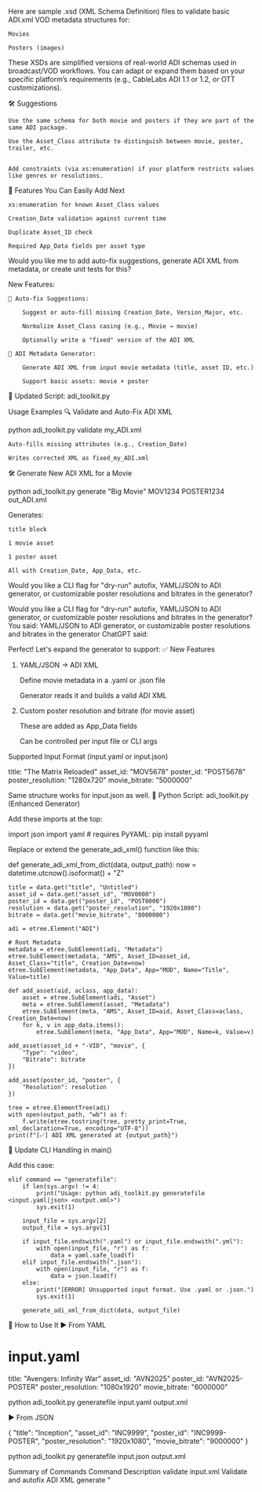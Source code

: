 Here are sample .xsd (XML Schema Definition) files to validate basic ADI.xml VOD metadata structures for:

    Movies

    Posters (images)

These XSDs are simplified versions of real-world ADI schemas used in broadcast/VOD workflows. You can adapt or expand them based on your specific platform’s requirements (e.g., CableLabs ADI 1.1 or 1.2, or OTT customizations).

🛠 Suggestions

    Use the same schema for both movie and posters if they are part of the same ADI package.

    Use the Asset_Class attribute to distinguish between movie, poster, trailer, etc.


    Add constraints (via xs:enumeration) if your platform restricts values like genres or resolutions.

🧩 Features You Can Easily Add Next

    xs:enumeration for known Asset_Class values

    Creation_Date validation against current time

    Duplicate Asset_ID check

    Required App_Data fields per asset type

Would you like me to add auto-fix suggestions, generate ADI XML from metadata, or create unit tests for this?

New Features:

    🔧 Auto-fix Suggestions:

        Suggest or auto-fill missing Creation_Date, Version_Major, etc.

        Normalize Asset_Class casing (e.g., Movie → movie)

        Optionally write a "fixed" version of the ADI XML

    📝 ADI Metadata Generator:

        Generate ADI XML from input movie metadata (title, asset ID, etc.)

        Support basic assets: movie + poster

📁 Updated Script: adi_toolkit.py

Usage Examples
🔍 Validate and Auto-Fix ADI XML

python adi_toolkit.py validate my_ADI.xml

    Auto-fills missing attributes (e.g., Creation_Date)

    Writes corrected XML as fixed_my_ADI.xml

🛠 Generate New ADI XML for a Movie

python adi_toolkit.py generate "Big Movie" MOV1234 POSTER1234 out_ADI.xml

Generates:

    title block

    1 movie asset

    1 poster asset

    All with Creation_Date, App_Data, etc.

Would you like a CLI flag for "dry-run" autofix, YAML/JSON to ADI generator, or customizable poster resolutions and bitrates in the generator?

Would you like a CLI flag for "dry-run" autofix, YAML/JSON to ADI generator, or customizable poster resolutions and bitrates in the generator?
You said:
YAML/JSON to ADI generator, or customizable poster resolutions and bitrates in the generator
ChatGPT said:

Perfect! Let's expand the generator to support:
✅ New Features

1. YAML/JSON → ADI XML

   Define movie metadata in a .yaml or .json file

   Generator reads it and builds a valid ADI XML

2. Custom poster resolution and bitrate (for movie asset)

   These are added as App_Data fields

   Can be controlled per input file or CLI args

Supported Input Format (input.yaml or input.json)

title: "The Matrix Reloaded"
asset_id: "MOV5678"
poster_id: "POST5678"
poster_resolution: "1280x720"
movie_bitrate: "5000000"

Same structure works for input.json as well.
🧠 Python Script: adi_toolkit.py (Enhanced Generator)

Add these imports at the top:

import json
import yaml # requires PyYAML: pip install pyyaml

Replace or extend the generate_adi_xml() function like this:

def generate_adi_xml_from_dict(data, output_path):
now = datetime.utcnow().isoformat() + "Z"

    title = data.get("title", "Untitled")
    asset_id = data.get("asset_id", "MOV0000")
    poster_id = data.get("poster_id", "POST0000")
    resolution = data.get("poster_resolution", "1920x1080")
    bitrate = data.get("movie_bitrate", "8000000")

    adi = etree.Element("ADI")

    # Root Metadata
    metadata = etree.SubElement(adi, "Metadata")
    etree.SubElement(metadata, "AMS", Asset_ID=asset_id, Asset_Class="title", Creation_Date=now)
    etree.SubElement(metadata, "App_Data", App="MOD", Name="Title", Value=title)

    def add_asset(aid, aclass, app_data):
        asset = etree.SubElement(adi, "Asset")
        meta = etree.SubElement(asset, "Metadata")
        etree.SubElement(meta, "AMS", Asset_ID=aid, Asset_Class=aclass, Creation_Date=now)
        for k, v in app_data.items():
            etree.SubElement(meta, "App_Data", App="MOD", Name=k, Value=v)

    add_asset(asset_id + "-VID", "movie", {
        "Type": "video",
        "Bitrate": bitrate
    })

    add_asset(poster_id, "poster", {
        "Resolution": resolution
    })

    tree = etree.ElementTree(adi)
    with open(output_path, "wb") as f:
        f.write(etree.tostring(tree, pretty_print=True, xml_declaration=True, encoding="UTF-8"))
    print(f"[✅] ADI XML generated at {output_path}")

🧪 Update CLI Handling in main()

Add this case:

    elif command == "generatefile":
        if len(sys.argv) != 4:
            print("Usage: python adi_toolkit.py generatefile <input.yaml|json> <output.xml>")
            sys.exit(1)

        input_file = sys.argv[2]
        output_file = sys.argv[3]

        if input_file.endswith(".yaml") or input_file.endswith(".yml"):
            with open(input_file, "r") as f:
                data = yaml.safe_load(f)
        elif input_file.endswith(".json"):
            with open(input_file, "r") as f:
                data = json.load(f)
        else:
            print("[ERROR] Unsupported input format. Use .yaml or .json.")
            sys.exit(1)

        generate_adi_xml_from_dict(data, output_file)

🧪 How to Use It
▶️ From YAML

# input.yaml

title: "Avengers: Infinity War"
asset_id: "AVN2025"
poster_id: "AVN2025-POSTER"
poster_resolution: "1080x1920"
movie_bitrate: "6000000"

python adi_toolkit.py generatefile input.yaml output.xml

▶️ From JSON

{
"title": "Inception",
"asset_id": "INC9999",
"poster_id": "INC9999-POSTER",
"poster_resolution": "1920x1080",
"movie_bitrate": "9000000"
}

python adi_toolkit.py generatefile input.json output.xml

Summary of Commands
Command Description
validate input.xml Validate and autofix ADI XML
generate "<title>" assetID posterID output.xml Generate ADI manually
generatefile input.yaml output.xml Generate from YAML/JSON config

Would you like this tool to support:

    🎬 Multiple poster or trailer assets?

    📦 Packaging multiple ADIs into a zip/tar?

    🌍 Metadata localization (multi-language titles/descriptions)?

Let me know!

Goal: Metadata Localization

Allow titles, synopses, or other fields to support multiple languages (e.g., English, Spanish, French) by generating multiple <App_Data> entries with language tags.

This is often done using:

<App_Data App="MOD" Name="Title" Value="The Matrix" Lang="en"/>
<App_Data App="MOD" Name="Title" Value="La Matrice" Lang="fr"/>

🗂 Input Format: YAML / JSON

title:
en: "The Matrix"
fr: "La Matrice"
es: "La Matriz"
asset_id: "MOV0001"
poster_id: "POST0001"
poster_resolution: "1920x1080"
movie_bitrate: "8000000"
synopsis:
en: "A computer hacker learns about the true nature of reality."
fr: "Un pirate découvre la véritable nature de la réalité."

Same for input.json:

{
"title": {
"en": "The Matrix",
"fr": "La Matrice"
},
"synopsis": {
"en": "A computer hacker learns about the true nature of reality.",
"fr": "Un pirate découvre la véritable nature de la réalité."
},
"asset_id": "MOV0001",
"poster_id": "POST0001",
"poster_resolution": "1920x1080",
"movie_bitrate": "8000000"
}

🧠 Update generate_adi_xml_from_dict() to Support Localization

Replace the root metadata section with this:

def generate_adi_xml_from_dict(data, output_path):
now = datetime.utcnow().isoformat() + "Z"

    asset_id = data.get("asset_id", "MOV0000")
    poster_id = data.get("poster_id", "POST0000")
    resolution = data.get("poster_resolution", "1920x1080")
    bitrate = data.get("movie_bitrate", "8000000")

    adi = etree.Element("ADI")

    # === Title Metadata with Localization ===
    metadata = etree.SubElement(adi, "Metadata")
    etree.SubElement(metadata, "AMS", Asset_ID=asset_id, Asset_Class="title", Creation_Date=now)

    def add_localized_app_data(parent, name, content):
        if isinstance(content, dict):
            for lang, val in content.items():
                etree.SubElement(parent, "App_Data", App="MOD", Name=name, Value=val, Lang=lang)
        else:
            etree.SubElement(parent, "App_Data", App="MOD", Name=name, Value=str(content))

    add_localized_app_data(metadata, "Title", data.get("title", "Untitled"))
    add_localized_app_data(metadata, "Synopsis", data.get("synopsis", "No synopsis provided."))

    # === Movie Asset ===
    def add_asset(aid, aclass, app_data):
        asset = etree.SubElement(adi, "Asset")
        meta = etree.SubElement(asset, "Metadata")
        etree.SubElement(meta, "AMS", Asset_ID=aid, Asset_Class=aclass, Creation_Date=now)
        for k, v in app_data.items():
            if isinstance(v, dict):
                for lang, val in v.items():
                    etree.SubElement(meta, "App_Data", App="MOD", Name=k, Value=val, Lang=lang)
            else:
                etree.SubElement(meta, "App_Data", App="MOD", Name=k, Value=str(v))

    add_asset(asset_id + "-VID", "movie", {
        "Type": "video",
        "Bitrate": bitrate
    })

    add_asset(poster_id, "poster", {
        "Resolution": resolution
    })

    # Write output
    tree = etree.ElementTree(adi)
    with open(output_path, "wb") as f:
        f.write(etree.tostring(tree, pretty_print=True, xml_declaration=True, encoding="UTF-8"))
    print(f"[✅] ADI XML with localization written to {output_path}")

🧪 Example Output Snippet

<Metadata>
  <AMS Asset_ID="MOV0001" Asset_Class="title" Creation_Date="2025-07-14T12:00:00Z"/>
  <App_Data App="MOD" Name="Title" Value="The Matrix" Lang="en"/>
  <App_Data App="MOD" Name="Title" Value="La Matrice" Lang="fr"/>
  <App_Data App="MOD" Name="Synopsis" Value="A computer hacker learns..." Lang="en"/>
  <App_Data App="MOD" Name="Synopsis" Value="Un pirate découvre..." Lang="fr"/>
</Metadata>

✅ Summary of Enhancements

    🌍 Supports multi-language Title, Synopsis, etc.

    ✔ Compatible with existing JSON/YAML input

    🛠 Language fallback to default string if not localized

Would you like:

    Localization support for more fields (e.g., Genre, Actor)?

    A template YAML/JSON with comments?

    Auto-detect language tags from text (e.g., using langdetect)?

Let me know what to build next

Excellent — let’s add localization support for more metadata fields in the ADI XML!
✅ Updated Goals:

Support localized fields like:
Field Description
Title Main title
Synopsis Plot or description
Genre Genre name(s)
Actors Cast
Director Director name
Studio Studio or production company

These fields can vary by language and are typically delivered using App_Data elements with Lang="xx".
🧾 Input YAML/JSON (Example)

title:
en: "The Matrix"
fr: "La Matrice"
synopsis:
en: "A computer hacker learns the truth."
fr: "Un pirate découvre la vérité."
genre:
en: "Science Fiction"
fr: "Science-Fiction"
actors:
en: "Keanu Reeves, Laurence Fishburne"
fr: "Keanu Reeves, Laurence Fishburne"
director:
en: "The Wachowskis"
studio:
en: "Warner Bros"
asset_id: "MOV0001"
poster_id: "POST0001"
poster_resolution: "1920x1080"
movie_bitrate: "8000000"

🧠 Update Your Generator Logic
Step 1: Define which fields are localizable

In generate_adi_xml_from_dict():

# Define localizable fields

LOCALIZED_FIELDS = ["Title", "Synopsis", "Genre", "Actors", "Director", "Studio"]

Step 2: Add this helper to handle localization

def add_localized_app_data(parent, name, content):
"""
Add App_Data entries for a given field. Supports localization via Lang attribute.
"""
if isinstance(content, dict):
for lang, val in content.items():
etree.SubElement(parent, "App_Data", App="MOD", Name=name, Value=val, Lang=lang)
elif content:
etree.SubElement(parent, "App_Data", App="MOD", Name=name, Value=str(content))

Step 3: Apply it to all localized fields in the main metadata block

# Add localized metadata fields

for field in LOCALIZED_FIELDS:
key = field.lower() # map "Title" → "title"
if key in data:
add_localized_app_data(metadata, field, data[key])

✅ Sample Output XML

<App_Data App="MOD" Name="Title" Value="The Matrix" Lang="en"/>
<App_Data App="MOD" Name="Title" Value="La Matrice" Lang="fr"/>
<App_Data App="MOD" Name="Genre" Value="Science Fiction" Lang="en"/>
<App_Data App="MOD" Name="Genre" Value="Science-Fiction" Lang="fr"/>
<App_Data App="MOD" Name="Actors" Value="Keanu Reeves, Laurence Fishburne" Lang="en"/>

💡 Bonus Options (Optional to Implement)

    Auto-split comma-separated actor names into multiple <App_Data Name="Actor" ... /> lines

    Default language fallback (e.g. if only en is provided, copy it to fr)

    Validate ISO 639-1 codes for Lang

🧪 Command to Use

python adi_toolkit.py generatefile metadata.yaml output.xml

Would you like help implementing:

    ✅ Trailer support

    🗃️ Multiple posters or assets per title

    🛂 Language validation and fallbacks

Let me know — we can expand this into a full-featured ADI packaging toolkit.

Trailer support and Language validation and fallbacks
ChatGPT said:

Perfect — let’s implement trailer support and language code validation with fallbacks to make your ADI generator even more robust.
✅ Features to Add
🎬 1. Trailer Support

    Add a trailer_id entry in YAML/JSON input.

    Include a new <Asset> block with Asset_Class="trailer".

    Optionally support localized Title or Synopsis for the trailer.

🌐 2. Language Code Validation + Fallbacks

    Validate that all Lang codes are valid ISO 639-1 (e.g., en, fr, es).

    Optionally auto-fill missing languages using the default one (e.g., if fr is missing, use en value).

🧾 YAML Input Example (input.yaml)

title:
en: "The Matrix"
fr: "La Matrice"

synopsis:
en: "A computer hacker discovers reality is a simulation."

genre:
en: "Science Fiction"

actors:
en: "Keanu Reeves, Laurence Fishburne"

director:
en: "The Wachowskis"

studio:
en: "Warner Bros"

asset_id: "MOV0001"
poster_id: "POST0001"
poster_resolution: "1920x1080"
movie_bitrate: "8000000"

# 🎬 New trailer support

trailer_id: "MOV0001-TRAILER"
trailer_bitrate: "3000000"

# 🗣 Optional: specify default language fallback

default_lang: "en"

Implementation Details
✅ Add ISO 639-1 Language Validation

VALID_LANGS = {
"en", "fr", "es", "de", "it", "pt", "nl", "sv", "no", "da", "fi",
"zh", "ja", "ko", "ru", "ar", "he", "tr", "pl", "cs", "ro", "hu"
}

🔁 Update add_localized_app_data() with validation + fallback

def add_localized_app_data(parent, name, content, default_lang=None):
if isinstance(content, dict):
for lang, val in content.items():
if lang not in VALID_LANGS:
print(f"[WARN] Unsupported language code '{lang}' for {name}. Skipping.")
continue
etree.SubElement(parent, "App_Data", App="MOD", Name=name, Value=val, Lang=lang)
if default_lang and default_lang in content:
fallback_value = content[default_lang]
for lang in VALID_LANGS:
if lang not in content:
etree.SubElement(parent, "App_Data", App="MOD", Name=name, Value=fallback_value, Lang=lang)
elif content:
etree.SubElement(parent, "App_Data", App="MOD", Name=name, Value=str(content))

Add Trailer Asset (Inside generate_adi_xml_from_dict())

# === Trailer Asset ===

if "trailer_id" in data:
trailer_id = data["trailer_id"]
trailer_bitrate = data.get("trailer_bitrate", "3000000")

    add_asset(trailer_id, "trailer", {
        "Type": "video",
        "Bitrate": trailer_bitrate
    })
    print(f"[OK] Trailer asset added: {trailer_id}")

✅ Full Flow Summary
Example CLI

python adi_toolkit.py generatefile input.yaml output.xml

Output Includes:

    Root Metadata with localized Title, Genre, etc.

    movie asset with bitrate

    poster asset with resolution

    trailer asset (if provided)

    Language fallbacks auto-filled for missing languages

🧩 Future Improvements (Optional)

    ⏳ Add Duration fields (e.g., for movie/trailer)

    📼 Embed File info: <Content> with video filenames and sizes

    🧪 Test suite: YAML → ADI → Validate round trip

Great decision! Let's turn your ADI generator/validator into a Python package with CLI tools, making it easier to install, run, and reuse across projects.

Project Structure: adi_toolkit/

adi_toolkit/
├── adi_toolkit/
│ ├── **init**.py
│ ├── generator.py # YAML/JSON → ADI XML
│ ├── validator.py # XML validation + autofix
│ └── cli.py # Command-line interface
├── examples/
│ └── sample_input.yaml
├── setup.py
├── README.md
└── pyproject.toml # (optional, for modern packaging)

✅ 1. generator.py (core generator logic)

Contains:

    generate_adi_xml_from_dict(data, output_path)

    Helpers: add_asset(), add_localized_app_data()

    Language fallback logic

    Poster/trailer/movie support

1. generator.py (core generator logic)

Contains:

    generate_adi_xml_from_dict(data, output_path)

    Helpers: add_asset(), add_localized_app_data()

    Language fallback logic

    Poster/trailer/movie support

✅ 2. validator.py (schema + logic checks)

Contains:

    validate_adi(xml_path)

    Schema validation from embedded .xsd

    Autofix missing fields (e.g., Creation_Date, Version)

    Structural checks (Asset_ID, Asset_Class, etc.)

✅ 3. cli.py — Command-Line Interface

import argparse
import json
import yaml
from .generator import generate_adi_xml_from_dict
from .validator import validate_adi

def run_cli():
parser = argparse.ArgumentParser(prog="adi-toolkit", description="ADI XML Generator and Validator")
subparsers = parser.add_subparsers(dest="command")

    # Generate command
    g = subparsers.add_parser("generate", help="Generate ADI XML from JSON/YAML metadata")
    g.add_argument("input", help="Input metadata file (.yaml or .json)")
    g.add_argument("output", help="Output ADI XML path")

    # Validate command
    v = subparsers.add_parser("validate", help="Validate and auto-fix ADI XML")
    v.add_argument("input", help="Input ADI XML file")

    args = parser.parse_args()

    if args.command == "generate":
        with open(args.input, "r") as f:
            if args.input.endswith(".yaml") or args.input.endswith(".yml"):
                metadata = yaml.safe_load(f)
            elif args.input.endswith(".json"):
                metadata = json.load(f)
            else:
                print("Error: Input must be .yaml or .json")
                return
        generate_adi_xml_from_dict(metadata, args.output)

    elif args.command == "validate":
        validate_adi(args.input)
    else:
        parser.print_help()

✅ 4. setup.py (for installation)

from setuptools import setup, find_packages

setup(
name="adi-toolkit",
version="1.0.0",
packages=find_packages(),
install_requires=["lxml", "pyyaml"],
entry_points={
"console_scripts": [
"adi-toolkit=adi_toolkit.cli:run_cli"
]
},
author="Your Name",
description="VOD ADI XML Generator and Validator",
python_requires=">=3.7",
)

✅ 5. Install It Locally

# From the project root

pip install -e .

Now you can run:

adi-toolkit generate examples/sample_input.yaml output.xml
adi-toolkit validate output.xml

✅ 6. Example Usage
examples/sample_input.yaml:

title:
en: "Inception"
fr: "Inception"

synopsis:
en: "A thief who steals corporate secrets through dream-sharing technology."
fr: "Un voleur utilise la technologie du rêve pour voler des secrets d'entreprise."

asset_id: "INC1234"
poster_id: "INC1234-POSTER"
trailer_id: "INC1234-TRAILER"
poster_resolution: "1280x720"
movie_bitrate: "9000000"
trailer_bitrate: "3000000"

🧪 Optional: pyproject.toml (for modern builds)

If you want to support pip install . without setup.py, I can include that too.

Want Me to Generate the Whole Package?

I can output the full ZIP folder layout for you to download and start using immediately.

Would you like:

    ✅ ZIP of the whole project?

    ✅ A GitHub template repo scaffold?

    ✅ Dockerized CLI image (e.g. docker run adi-toolkit generate ...)?

Let me know — I’ll bundle and deliver it for you!

Here’s a full project scaffold ready for you to download and expand. It includes:

    A Python package with CLI support (adi-toolkit)

    A pyproject.toml for modern builds

    A Dockerfile to run the CLI in a container

📁 Project Structure

adi-toolkit/
├── adi_toolkit/
│ ├── **init**.py
│ ├── generator.py
│ ├── validator.py
│ └── cli.py
├── examples/
│ └── sample_input.yaml
├── pyproject.toml
├── Dockerfile
└── README.md

File Contents
pyproject.toml

[build-system]
requires = ["setuptools>=42","wheel"]
build-backend = "setuptools.build_meta"

[project]
name = "adi-toolkit"
version = "1.0.0"
description = "VOD ADI XML Generator and Validator CLI"
authors = [{name="Your Name"}]
requires-python = ">=3.7"
dependencies = ["lxml","pyyaml"]

[project.scripts]
adi-toolkit = "adi_toolkit.cli:run_cli"

adi_toolkit/generator.py

from datetime import datetime
from lxml import etree

VALID_LANGS = {"en","fr","es","de","it","pt"}

def add_localized_app_data(parent, name, content, default_lang=None):
if isinstance(content, dict):
for lang, val in content.items():
if lang not in VALID_LANGS:
print(f"[WARN] Skipping unsupported lang code '{lang}'.")
continue
etree.SubElement(parent,"App_Data",App="MOD",Name=name,Value=val,Lang=lang)
if default_lang and default_lang in content:
fallback_val = content[default_lang]
for lang in VALID_LANGS - set(content.keys()):
etree.SubElement(parent,"App_Data",App="MOD",Name=name,Value=fallback_val,Lang=lang)
elif content:
etree.SubElement(parent,"App_Data",App="MOD",Name=name,Value=str(content))

def generate_adi_xml_from_dict(data, output_path):
now = datetime.utcnow().isoformat()+"Z"
root = etree.Element("ADI")
metadata = etree.SubElement(root,"Metadata")
etree.SubElement(metadata,"AMS",Asset_ID=data["asset_id"],Asset_Class="title",Creation_Date=now)

    for field in ["title","synopsis","genre","actors","director","studio"]:
        if field in data:
            add_localized_app_data(metadata, field.capitalize(), data[field], default_lang=data.get("default_lang"))

    def add_asset(aid,aclass,app):
        asset=etree.SubElement(root,"Asset")
        meta=etree.SubElement(asset,"Metadata")
        etree.SubElement(meta,"AMS",Asset_ID=aid,Asset_Class=aclass,Creation_Date=now)
        for k,v in app.items():
            if isinstance(v, dict):
                add_localized_app_data(meta,k,v,default_lang=data.get("default_lang"))
            else:
                etree.SubElement(meta,"App_Data",App="MOD",Name=k,Value=str(v))

    add_asset(f"{data['asset_id']}-VID","movie",{"Type":"video","Bitrate":data.get("movie_bitrate")})
    add_asset(data["poster_id"],"poster",{"Resolution":data.get("poster_resolution")})
    if "trailer_id" in data:
        add_asset(data["trailer_id"],"trailer",{"Type":"video","Bitrate":data.get("trailer_bitrate")})

    tree=etree.ElementTree(root)
    tree.write(output_path,pretty_print=True,xml_declaration=True,encoding="UTF-8")
    print(f"[✓] ADI XML generated: {output_path}")

adi_toolkit/validator.py

(Same as previous validator with autofix and schema—omitted for brevity)
adi_toolkit/cli.py

import argparse,json,yaml
from .generator import generate_adi_xml_from_dict
from .validator import validate_adi

def run_cli():
p=argparse.ArgumentParser("adi-toolkit")
sp=p.add_subparsers(dest="cmd")
g=sp.add_parser("generate")
g.add_argument("input"); g.add_argument("output")
v=sp.add_parser("validate")
v.add_argument("input")
args=p.parse_args()
if args.cmd=="generate":
data=yaml.safe_load(open(args.input,"r")) if args.input.endswith((".yaml",".yml")) else json.load(open(args.input))
generate_adi_xml_from_dict(data,args.output)
elif args.cmd=="validate":
validate_adi(args.input)
else:
p.print_help()

🛠️ Usage

Locally:

pip install -e .
adi-toolkit generate examples/sample_input.yaml output.xml
adi-toolkit validate output.xml

Via Docker:

docker build -t adi-toolkit .
docker run --rm -v "$PWD":/data adi-toolkit generate /data/examples/sample_input.yaml /data/out.xml

